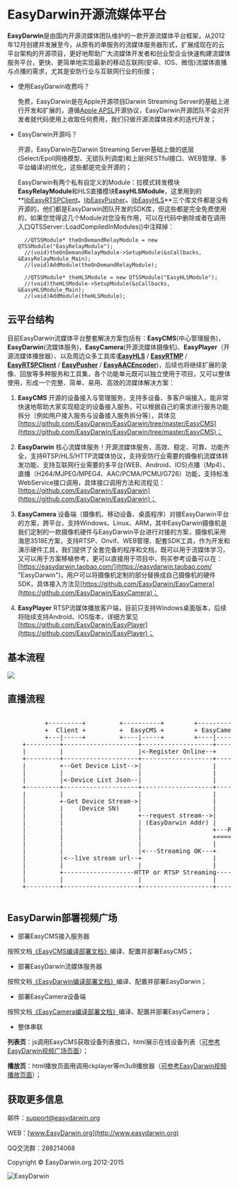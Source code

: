 # EasyDarwin开源流媒体平台 #

**EasyDarwin**是由国内开源流媒体团队维护的一款开源流媒体平台框架，从2012年12月创建并发展至今，从原有的单服务的流媒体服务器形式，扩展成现在的云平台架构的开源项目，更好地帮助广大流媒体开发者和创业型企业快速构建流媒体服务平台，更快、更简单地实现最新的移动互联网(安卓、IOS、微信)流媒体直播与点播的需求，尤其是安防行业与互联网行业的衔接；

- 使用EasyDarwin收费吗？

	免费，EasyDarwin是在Apple开源项目Darwin Streaming Server的基础上进行开发和扩展的，遵循[Apple APSL](http://www.opensource.apple.com/license/apsl/ "Apple APSL")开源协议，EasyDarwin开源团队不会对开发者就代码使用上收取任何费用，我们只做开源流媒体技术的迭代开发；

- EasyDarwin开源吗？

	开源，EasyDarwin在Darwin Streaming Server基础上做的底层(Select/Epoll网络模型、无锁队列调度)和上层(RESTful接口、WEB管理、多平台编译)的优化，这些都是完全开源的；

	EasyDarwin有两个私有自定义的Module：拉模式转发模块**EasyRelayModule**和HLS直播模块**EasyHLSModule**，这里用到的**[libEasyRTSPClient](https://github.com/EasyDarwin/EasyRTSPClient "EasyRTSPClient")**、**[libEasyPusher](https://github.com/EasyDarwin/EasyPusher "EasyPusher")**、**[libEasyHLS](https://github.com/EasyDarwin/EasyHLS "EasyHLS")**三个库文件都是没有开源的，他们都是EasyDarwin团队开发的SDK库，但这些都是完全免费使用的，如果您觉得这几个Module对您没有作用，可以在代码中删除或者在调用入口QTSServer::LoadCompiledInModules()中注释掉：

		//QTSSModule* theOnDemandRelayModule = new QTSSModule("EasyRelayModule");
		//(void)theOnDemandRelayModule->SetupModule(&sCallbacks, &EasyRelayModule_Main);
		//(void)AddModule(theOnDemandRelayModule);

		//QTSSModule* theHLSModule = new QTSSModule("EasyHLSModule");
		//(void)theHLSModule->SetupModule(&sCallbacks, &EasyHLSModule_Main);
		//(void)AddModule(theHLSModule);


## 云平台结构 ##

目前EasyDarwin流媒体平台整套解决方案包括有：**EasyCMS**(中心管理服务)，**EasyDarwin**(流媒体服务)，**EasyCamera**(开源流媒体摄像机)、**EasyPlayer**（开源流媒体播放器）、以及周边众多工具库([**EasyHLS**](https://github.com/EasyDarwin/EasyHLS "EasyHLS") / [**EasyRTMP**](https://github.com/EasyDarwin/EasyRTMP "EasyRTMP") / [**EasyRTSPClient**](https://github.com/EasyDarwin/EasyRTSPClient "EasyRTSPClient") / [**EasyPusher**](https://github.com/EasyDarwin/EasyPusher "EasyPusher") / [**EasyAACEncoder**](https://github.com/EasyDarwin/EasyAACEncoder "EasyAACEncoder"))，后续也将继续扩展的录像、回放等多种服务和工具集，各个功能单元既可以独立使用于项目，又可以整体使用，形成一个完整、简单、易用、高效的流媒体解决方案：

1. **EasyCMS** 开源的设备接入与管理服务，支持多设备、多客户端接入，能非常快速地帮助大家实现稳定的设备接入服务，可以根据自己的需求进行服务功能拆分（例如用户接入服务与设备接入服务拆分等），具体见[https://github.com/EasyDarwin/EasyDarwin/tree/master/EasyCMS](https://github.com/EasyDarwin/EasyDarwin/tree/master/EasyCMS)；

1. **EasyDarwin** 核心流媒体服务！开源流媒体服务，高效、稳定、可靠、功能齐全，支持RTSP/HLS/HTTP流媒体协议，支持安防行业需要的摄像机流媒体转发功能、支持互联网行业需要的多平台(WEB、Android、IOS)点播（Mp4）、直播（H264/MJPEG/MPEG4、AAC/PCMA/PCMU/G726）功能，支持标准WebService接口调用，具体接口调用方法和流程见：[https://github.com/EasyDarwin/EasyDarwin](https://github.com/EasyDarwin/EasyDarwin)；

1. **EasyCamera** 设备端（摄像机、移动设备、桌面程序）对接EasyDarwin平台的方案，跨平台，支持Windows、Linux、ARM，其中EasyDarwin摄像机是我们定制的一款摄像机硬件与EasyDarwin平台进行对接的方案，摄像机采用海思3518E方案，支持RTSP、Onvif、WEB管理、配套SDK工具，作为开发和演示硬件工具，我们提供了全套完备的程序和文档，既可以用于流媒体学习，又可以用于方案移植参考，更可以直接用于项目中，购买参考设备可以在：[https://easydarwin.taobao.com/](https://easydarwin.taobao.com/ "EasyDarwin")，用户可以将摄像机定制的部分替换成自己摄像机的硬件SDK，具体接入方法见[https://github.com/EasyDarwin/EasyCamera](https://github.com/EasyDarwin/EasyCamera)；

1. **EasyPlayer** RTSP流媒体播放客户端，目前只支持Windows桌面版本，后续将陆续支持Android、IOS版本，详细方案见[https://github.com/EasyDarwin/EasyPlayer](https://github.com/EasyDarwin/EasyPlayer)；


## 基本流程 ##
![](http://www.easydarwin.org/skin/easydarwin/images/architecture20150825.png)


## 直播流程 ##

<pre>

          +---------+         +----------+        +------------+        +------------+
          +  Client +         +  EasyCMS +        + EasyCamera +        + EasyDarwin +
          +---|-----+         +----|-----+        +----|-------+        +------|-----+
    +---------+--------------------+-------------------+-----------------------+---------+
    |         |                    |<-Register Online--+                       |         |
    +---------+--------------------+-------------------+-----------------------+---------+
    |         +--Get Device List-->|                   |                       |         |
    |         |                    |                   |                       |         |
    |         |<-Device List Json--|                   |                       |         |
    +---------+--------------------+-------------------+-----------------------+---------+
    |         |                    |                   |                       |         |
    |         +-Get Device Stream->|                   |                       |         |
    |         |    (Device SN)     |                   |                       |         |
    |         |                    +--request stream-->|                       |         |
    |         |                    | (EasyDarwin Addr) |                       |         |
    |         |                    |                   +---RTSP Stream Push--->|         |
    |         |                    |                   +====RTP Streaming=====>|         |
    |         |                    |                   |                       |         |
    |         |                    |<---Streaming OK---+                       |         |
    |         |<--live stream url--+                   |                       |         |
    |         |                    |                   |                       |         |
    |         +-------------------HTTP or RTSP Streaming---------------------->|         |
    |         |                    |                   |                       |         |
    +---------+--------------------+-------------------+-----------------------+---------+

</pre>

## EasyDarwin部署视频广场 ##


- 部署EasyCMS接入服务器 

按照文档[《EasyCMS编译部署文档》](http://doc.easydarwin.org/EasyCMS/README/ "EasyCMS编译部署文档")编译、配置并部署EasyCMS；


- 部署EasyDarwin流媒体服务器 

按照文档[《EasyDarwin编译部署文档》](http://doc.easydarwin.org/EasyDarwin/README/#_1 "EasyDarwin编译部署文档")编译、配置并部署EasyDarwin；

- 部署EasyCamera设备端 


按照文档[《EasyCamera编译部署文档》](http://doc.easydarwin.org/EasyCamera/README/#_1 "EasyCamera编译部署文档")编译、配置并部署EasyCamera；

- 整体串联 

**列表页**：js调用EasyCMS获取设备列表接口，html展示在线设备列表（[可参考EasyDarwin视频广场页面](http://www.easydarwin.org/article/video/ "EasyDarwin视频广场")）；

**播放页**：html播放页面用调用ckplayer等m3u8播放器（[可参考EasyDarwin视频播放页面](http://www.easydarwin.org/article/hlsplayer/ "EasyDarwin视频播放")）；


## 获取更多信息 ##

邮件：[support@easydarwin.org](mailto:support@easydarwin.org) 

WEB：[www.EasyDarwin.org](http://www.easydarwin.org)

QQ交流群：288214068

Copyright &copy; EasyDarwin.org 2012-2015

![EasyDarwin](http://www.easydarwin.org/skin/easydarwin/images/wx_qrcode.jpg)